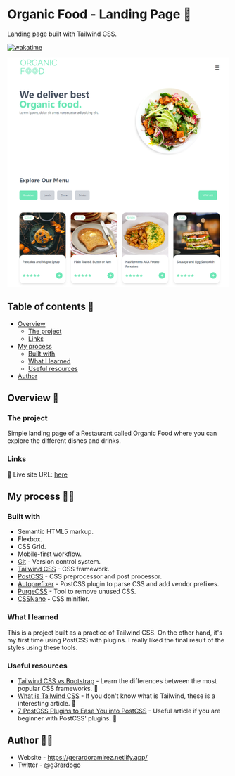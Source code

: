 # Organic Food - Landing Page 🥗

Landing page built with Tailwind CSS.

[![wakatime](https://wakatime.com/badge/github/g3rardogo/organic-food.svg)](https://wakatime.com/badge/github/g3rardogo/organic-food)

![](./screenshot.png)

## Table of contents 📑

- [Overview](#overview)
  - [The project](#the-challenge)
  - [Links](#links)
- [My process](#my-process)
  - [Built with](#built-with)
  - [What I learned](#what-i-learned)
  - [Useful resources](#useful-resources)
- [Author](#author)

## Overview 🔎

### The project

Simple landing page of a Restaurant called Organic Food where you can explore the different dishes and drinks.

### Links

📌 Live site URL: [here](https://g3rardogo.github.io/organic-food/public/home.html)

## My process 👨‍💻

### Built with

- Semantic HTML5 markup.
- Flexbox.
- CSS Grid.
- Mobile-first workflow.
- [Git](https://git-scm.com/) - Version control system.
- [Tailwind CSS](https://tailwindcss.com/) - CSS framework.
- [PostCSS](https://postcss.org/) - CSS preprocessor and post processor.
- [Autoprefixer](https://www.npmjs.com/package/autoprefixer) - PostCSS plugin to parse CSS and add vendor prefixes.
- [PurgeCSS](https://purgecss.com/) - Tool to remove unused CSS.
- [CSSNano](https://cssnano.co/) - CSS minifier.

### What I learned

This is a project built as a practice of Tailwind CSS. On the other hand, it's my first time using PostCSS with plugins. I really liked the final result of the styles using these tools.

### Useful resources

- [Tailwind CSS vs Bootstrap](https://themesberg.com/blog/design/tailwind-css-vs-bootstrap) - Learn the differences between the most popular CSS frameworks. 🥊
- [What is Tailwind CSS](https://dev.to/wizardhealth/tailwind-css-29p3) - If you don't know what is Tailwind, these is a interesting article. 🎨
- [7 PostCSS Plugins to Ease You into PostCSS](https://www.sitepoint.com/7-postcss-plugins-to-ease-you-into-postcss/) - Useful article if you are beginner with PostCSS' plugins. 🔌

## Author 🐱‍👤

- Website - https://gerardoramirez.netlify.app/
- Twitter - [@g3rardogo](https://twitter.com/g3rardogo)
